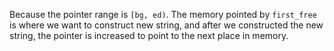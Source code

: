 Because the pointer range is `[bg, ed)`. The memory pointed by `first_free` is where we want to construct new string, and after we constructed the new string, the pointer is increased to point to the next place in memory.
